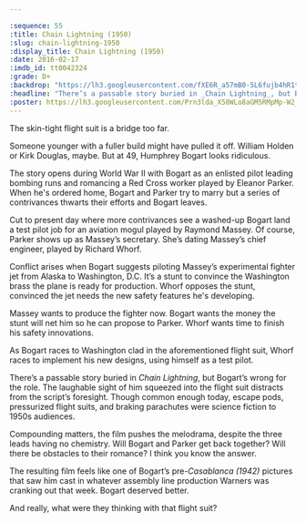```yaml
---

:sequence: 55
:title: Chain Lightning (1950)
:slug: chain-lightning-1950
:display_title: Chain Lightning (1950)
:date: 2016-02-17
:imdb_id: tt0042324
:grade: D+
:backdrop: "https://lh3.googleusercontent.com/fXE6R_a57mB0-5L6fujb4hR1tEKUQ9FdNVRfjfmNjtwHrQHXAm5QJ8MOKSyLkERibOmdMlUcLRcv=w1000-rj"
:headline: "There’s a passable story buried in _Chain Lightning_, but Bogart’s wrong for the role."
:poster: https://lh3.googleusercontent.com/Prn3lda_X58WLo8aGM5RMpMp-W2_9JubanyC8ttmmDC7SmYAavqK1jd5dxNQ3nTBvt0ruFq3sHeY=w290-rj
---
```


The skin-tight flight suit is a bridge too far.

Someone younger with a fuller build might have pulled it off. William Holden or Kirk Douglas, maybe. But at 49, Humphrey Bogart looks ridiculous.

The story opens during World War II with Bogart as an enlisted pilot leading bombing runs and romancing a Red Cross worker played by Eleanor Parker. When he's ordered home, Bogart and Parker try to marry but a series of contrivances thwarts their efforts and Bogart leaves.

Cut to present day where more contrivances see a washed-up Bogart land a test pilot job for an aviation mogul played by Raymond Massey. Of course, Parker shows up as Massey’s secretary. She’s dating Massey’s chief engineer, played by Richard Whorf.

Conflict arises when Bogart suggests piloting Massey’s experimental fighter jet from Alaska to Washington, D.C. It’s a stunt to convince the Washington brass the plane is ready for production. Whorf opposes the stunt, convinced the jet needs the new safety features he's developing.

Massey wants to produce the fighter now. Bogart wants the money the stunt will net him so he can propose to Parker. Whorf wants time to finish his safety innovations.

As Bogart races to Washington clad in the aforementioned flight suit, Whorf races to implement his new designs, using himself as a test pilot.

There’s a passable story buried in _Chain Lightning_, but Bogart’s wrong for the role. The laughable sight of him squeezed into the flight suit distracts from the script’s foresight. Though common enough today, escape pods, pressurized flight suits, and braking parachutes were science fiction to 1950s audiences.

Compounding matters, the film pushes the melodrama, despite the three leads having no chemistry. Will Bogart and Parker get back together? Will there be obstacles to their romance? I think you know the answer.

The resulting film feels like one of Bogart’s pre-_Casablanca (1942)_ pictures that saw him cast in whatever assembly line production Warners was cranking out that week. Bogart deserved better.

And really, what were they thinking with that flight suit?